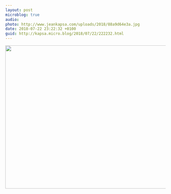 ```yaml
---
layout: post
microblog: true
audio: 
photo: http://www.jeankapsa.com/uploads/2018/88a9d64e3a.jpg
date: 2018-07-22 23:22:32 +0100
guid: http://kapsa.micro.blog/2018/07/22/222232.html
---
```



<img src="http://www.jeankapsa.com/uploads/2018/88a9d64e3a.jpg" width="600" height="450" />
